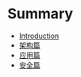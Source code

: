 # Summary

* [Introduction](README.md)
* [架构篇](architecture.md)
* [应用篇](pratice.md)
* [安全篇](security.md)


